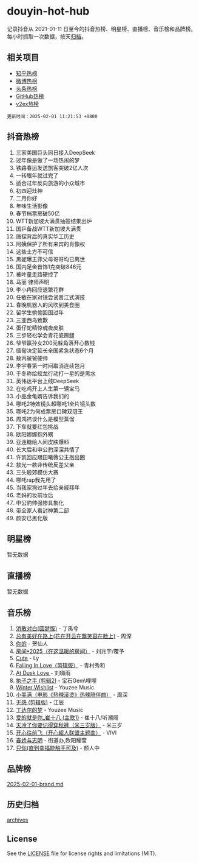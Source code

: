 # douyin-hot-hub

记录抖音从 2021-01-11 日至今的抖音热榜、明星榜、直播榜、音乐榜和品牌榜。每小时抓取一次数据，按天[归档](archives)。

## 相关项目

- [知乎热榜](https://github.com/lonnyzhang423/zhihu-hot-hub)
- [微博热榜](https://github.com/lonnyzhang423/weibo-hot-hub)
- [头条热榜](https://github.com/lonnyzhang423/toutiao-hot-hub)
- [GitHub热榜](https://github.com/lonnyzhang423/github-hot-hub)
- [v2ex热榜](https://github.com/lonnyzhang423/v2ex-hot-hub)


`更新时间：2025-02-01 11:21:53 +0800`

## 抖音热榜

1. 三家美国巨头同日接入DeepSeek
1. 过年像是做了一场热闹的梦
1. 铁路春运发送旅客突破2亿人次
1. 一转眼年就过完了
1. 适合过年反向旅游的小众城市
1. 初四迎灶神
1. 二月你好
1. 年味生活影像
1. 春节档票房破50亿
1. WTT新加坡大满贯抽签结果出炉
1. 国乒备战WTT新加坡大满贯
1. 唐探背后的真实华工历史
1. 阿姨保护了所有来宾的肖像权
1. 这些土方不可信
1. 黑妮曝王菲父母哥哥均已离世
1. 国内足金首饰1克突破846元
1. 被叶童走路硬控了
1. 马丽 律师声明
1. 李小冉回应退繁花群
1. 任敏在家对镜尝试晋江式演技
1. 春晚机器人的风吹到美食圈
1. 留学生偷偷回国过年
1. 三亚西岛致歉
1. 蛋仔蛇精惊魂夜皮肤
1. 三步轻松学会青花瓷踢腿
1. 爷爷赢孙女200元躲角落开心数钱
1. 缅甸决定延长全国紧急状态6个月
1. 敖丙爸爸硬帅
1. 李宇春第一时间取消连续包月
1. 于冬称给蛟龙行动打一星的是黑水
1. 英伟达平台上线DeepSeek
1. 在吃鸡开上人生第一辆宝马
1. 小品金龟婿告诉我们的
1. 哪吒2特效镜头超哪吒1全片镜头数
1. 哪吒2为何成票房口碑双冠王
1. 周鸿祎谈什么是模型蒸馏
1. 下车就要红包挑战
1. 欧阳娜娜抱外甥
1. 亚连糖绘人间皮肤爆料
1. 长大后和申公豹深深共情了
1. 许凯回应跟田曦薇公主抱出圈
1. 敖光一款非传统反差父亲
1. 三头殷郊模仿大赛
1. 哪吒rap我先用了
1. 当我家狗过年去给亲戚拜年
1. 老妈的妆前妆后
1. 申公豹帅强惨具象化
1. 带全家人看封神第二部
1. 颜安已黑化版

## 明星榜

暂无数据

## 直播榜

暂无数据

## 音乐榜

1. [消散对白(圆梦版)](https://sf3-cdn-tos.douyinstatic.com/obj/tos-cn-ve-2774/og4jB5I5IizzoZVAAAzWgBMAsMDWoArfwBOiFs) - 丁禹兮
1. [总有美好在路上(花在开云在飘笑容在脸上)](https://sf5-hl-cdn-tos.douyinstatic.com/obj/tos-cn-ve-2774/oU5u7NwtfBIvaNhoQBszOvAlRiAoiWAVVyBMq4) - 周深
1. [你的](https://sf5-hl-cdn-tos.douyinstatic.com/obj/tos-cn-ve-2774/oYuIeKf42jB7sEV6B2upMdpYAgfrQWj0FeRegh) - 贺仙人
1. [房间•2025（在这温暖的房间）](https://sf5-hl-cdn-tos.douyinstatic.com/obj/tos-cn-ve-2774/oMzJcnT8BgIetASeBfwfEeBQVNfACiCifhfZP7g) - 刘兆宇/覆予
1. [Cute](https://sf5-hl-cdn-tos.douyinstatic.com/obj/tos-cn-ve-2774/o4IbIzHWKAAB4wsS5qMBRiiAlEBGTpQRNfFvuo) - Ly
1. [Falling In Love（剪辑版）](https://sf5-hl-cdn-tos.douyinstatic.com/obj/tos-cn-ve-2774/o8ajpA8zzgBPahbBIO8AcKGBLJezFCRd1wfP9f) - 青村秀和
1. [ At Dusk  Love ](https://sf5-hl-cdn-tos.douyinstatic.com/obj/tos-cn-ve-2774/o8CrpCf5CaYgI4ZrtQgMQAFEfuGqNnRSDQAPBc) - 刘嗨雨
1. [执子之手 (剪辑2)](https://sf6-cdn-tos.douyinstatic.com/obj/tos-cn-ve-2774/oUoZLQjCc31XzqsBnBQUNgeKtYPBcgbFDwtfcu) - 宝石Gem\哩哩
1. [Winter Wishlist](https://sf5-hl-cdn-tos.douyinstatic.com/obj/tos-cn-ve-2774/oIIgUOeamCFCVAzxN6MFRLIBlLGpUqQxeeHrLE) - Youzee Music
1. [小美满（电影《热辣滚烫》热辣陪伴曲）](https://sf5-hl-cdn-tos.douyinstatic.com/obj/tos-cn-ve-2774/o0GAn2lSgfZIDUgtevCGDQYnFg4CwnrBaxbTZL) - 周深
1. [无感 (剪辑版)](https://sf5-hl-cdn-tos.douyinstatic.com/obj/tos-cn-ve-2774/o0eIsUzJBDlQaQFC5OFlgbMEZC1TFYBftOBn6p) - 江辰
1. [丁达尔的梦](https://sf5-hl-cdn-tos.douyinstatic.com/obj/tos-cn-ve-2774/oMU3WirUZBVQkAC9ccG5P2IQirziZM2RTInUY) - Youzee Music
1. [爱的就是你_崔十八 (主歌1)](https://sf5-hl-cdn-tos.douyinstatic.com/obj/tos-cn-ve-2774/oI5BO5DhFZ6UTcNCnZaOCBLtZ7WIMQGfgnXf5E) - 崔十八/听潮阁
1. [天冷了你要记得穿秋裤（米三岁版）](https://sf5-hl-cdn-tos.douyinstatic.com/obj/tos-cn-ve-2774/oQlIwVIDWiZ6BQilAorS7MA0AgCkQDvcZAdm1) - 米三岁
1. [开心往前飞（开心超人联盟主题曲）](https://sf5-hl-cdn-tos.douyinstatic.com/obj/tos-cn-ve-2774/9d8fb7c82cf1421fb93a9fe925275e0a) - VIVI
1. [春娇与志明](https://sf5-hl-cdn-tos.douyinstatic.com/obj/tos-cn-ve-2774/e530d8fceb7044b39707d7f9ff54add1) - 街道办,欧阳耀莹
1. [只你(直到幸福能触手可及)](https://sf5-hl-cdn-tos.douyinstatic.com/obj/tos-cn-ve-2774/o0lBkRDzFTeaVSUz3ZZSCBVtZ5DIMQGfgmEAuE) - 颜人中

## 品牌榜

[2025-02-01-brand.md](archives/2025-02-01-brand.md)

## 历史归档

[archives](archives)

## License

See the [LICENSE](LICENSE) file for license rights and limitations (MIT).
